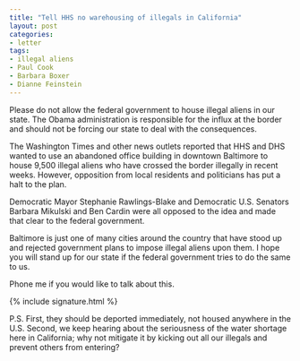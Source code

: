 ```yaml
---
title: "Tell HHS no warehousing of illegals in California"
layout: post
categories:
- letter
tags:
- illegal aliens
- Paul Cook
- Barbara Boxer
- Dianne Feinstein
---
```


Please do not allow the federal government to house illegal aliens in our state. The Obama administration is responsible for the influx at the border and should not be forcing our state to deal with the consequences.

The Washington Times and other news outlets reported that HHS and DHS wanted to use an abandoned office building in downtown Baltimore to house 9,500 illegal aliens who have crossed the border illegally in recent weeks. However, opposition from local residents and politicians has put a halt to the plan.

Democratic Mayor Stephanie Rawlings-Blake and Democratic U.S. Senators Barbara Mikulski and Ben Cardin were all opposed to the idea and made that clear to the federal government.

Baltimore is just one of many cities around the country that have stood up and rejected government plans to impose illegal aliens upon them. I hope you will stand up for our state if the federal government tries to do the same to us.

Phone me if you would like to talk about this.

{% include signature.html %}

P.S. First, they should be deported immediately, not housed anywhere in the U.S. Second, we keep hearing about the seriousness of the water shortage here in California; why not mitigate it by kicking out all our illegals and prevent others from entering?